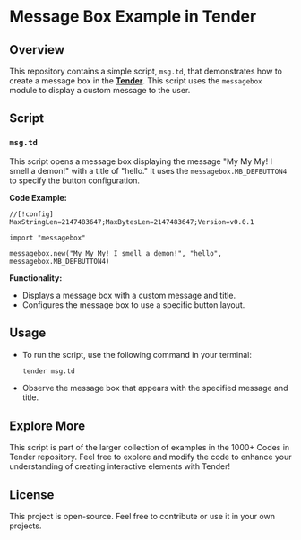 # Message Box Example in Tender

## Overview

This repository contains a simple script, `msg.td`, that demonstrates how to create a message box in the [**Tender**](https://github.com/2dprototype/tender-free). This script uses the `messagebox` module to display a custom message to the user.

## Script

### `msg.td`

This script opens a message box displaying the message "My My My! I smell a demon!" with a title of "hello." It uses the `messagebox.MB_DEFBUTTON4` to specify the button configuration.

**Code Example:**
```tender
//[!config] MaxStringLen=2147483647;MaxBytesLen=2147483647;Version=v0.0.1

import "messagebox"

messagebox.new("My My My! I smell a demon!", "hello", messagebox.MB_DEFBUTTON4)
```

**Functionality:**
- Displays a message box with a custom message and title.
- Configures the message box to use a specific button layout.

## Usage

- To run the script, use the following command in your terminal:
    ```bash
    tender msg.td
    ```
- Observe the message box that appears with the specified message and title.

## Explore More

This script is part of the larger collection of examples in the 1000+ Codes in Tender repository. Feel free to explore and modify the code to enhance your understanding of creating interactive elements with Tender!

## License

This project is open-source. Feel free to contribute or use it in your own projects.
